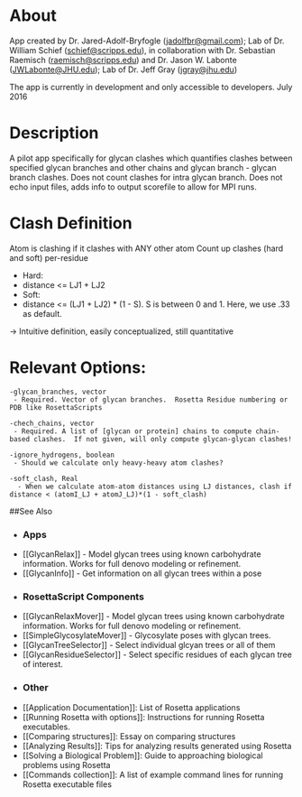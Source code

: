 About
=====
App created by Dr. Jared-Adolf-Bryfogle (jadolfbr@gmail.com); Lab of Dr. William Schief (schief@scripps.edu), in collaboration with Dr. Sebastian Raemisch (raemisch@scripps.edu) and Dr. Jason W. Labonte (JWLabonte@JHU.edu); Lab of Dr. Jeff Gray (jgray@jhu.edu) 

The app is currently in development and only accessible to developers.  July 2016



Description
===========

A pilot app specifically for glycan clashes which quantifies clashes between specified glycan branches and other chains and glycan branch - glycan branch clashes.  Does not count clashes for intra glycan branch.  Does not echo input files, adds info to output scorefile to allow for MPI runs.

<!--- BEGIN_INTERNAL -->

Clash Definition
============

 Atom is clashing if it clashes with ANY other atom
 Count up clashes (hard and soft) per-residue

 - Hard:
  - distance <= LJ1 + LJ2
 - Soft:
  - distance <= (LJ1 + LJ2) * (1 - S).  S is between 0 and 1. Here, we use .33 as default.

-> Intuitive definition, easily conceptualized, still quantitative


Relevant Options:
======
```
-glycan_branches, vector
 - Required. Vector of glycan branches.  Rosetta Residue numbering or PDB like RosettaScripts

-chech_chains, vector
 - Required. A list of [glycan or protein] chains to compute chain-based clashes.  If not given, will only compute glycan-glycan clashes!

-ignore_hydrogens, boolean
 - Should we calculate only heavy-heavy atom clashes?

-soft_clash, Real
  - When we calculate atom-atom distances using LJ distances, clash if distance < (atomI_LJ + atomJ_LJ)*(1 - soft_clash)
```

<!--- END_INTERNAL -->

##See Also

 - ### Apps
* [[GlycanRelax]] - Model glycan trees using known carbohydrate information.  Works for full denovo modeling or refinement.
* [[GlycanInfo]] - Get information on all glycan trees within a pose

 - ### RosettaScript Components
* [[GlycanRelaxMover]] - Model glycan trees using known carbohydrate information.  Works for full denovo modeling or refinement.
* [[SimpleGlycosylateMover]] - Glycosylate poses with glycan trees.  
* [[GlycanTreeSelector]] - Select individual glcyan trees or all of them
* [[GlycanResidueSelector]] - Select specific residues of each glycan tree of interest.

 - ### Other
* [[Application Documentation]]: List of Rosetta applications
* [[Running Rosetta with options]]: Instructions for running Rosetta executables.
* [[Comparing structures]]: Essay on comparing structures
* [[Analyzing Results]]: Tips for analyzing results generated using Rosetta
* [[Solving a Biological Problem]]: Guide to approaching biological problems using Rosetta
* [[Commands collection]]: A list of example command lines for running Rosetta executable files